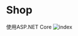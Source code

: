 # Shop
使用ASP.NET Core
![index](https://user-images.githubusercontent.com/109405020/184499261-3304fc4f-2384-45af-8b4f-5388fefc029b.PNG)
